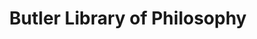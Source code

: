 ---
pid: '42'
_date: circa 1934
derivativo_link: https://derivativo-4.library.columbia.edu/iiif/2/ldpd:341022/
dlc_link: https://dlc.library.columbia.edu/catalog/cul:z612jm64bt
format: photographs
iiif_json: https://derivativo-4.library.columbia.edu/iiif/2/ldpd:341022/info.json
_name: Wurts Bros. (New York, N.Y.)
native_jpg: https://derivativo-4.library.columbia.edu/iiif/2/ldpd:341022/full/!768,768/0/native.jpg
shelf_location: '"Box no. Box 162, Folder no. Folder 7 (Buildings & Grounds - Morningside
  - Butler library, Album ''The New Library building of Columbia University, Gift
  of Edward S. Harkness,1934''), Historical Photograph Collection"'
subjects: Academic libraries; Reading rooms; New York (N.Y.); Butler Library
summary: View of the Butler Library of Philosophy located in South Hall (Butler Library),
  ca. 1934.
title: Butler Library of Philosophy
permalink: /photos/42/
layout: photo-page
---